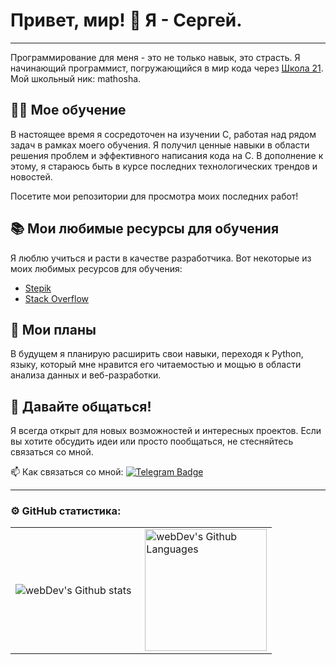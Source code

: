 # Привет, мир! 👋 Я - Сергей.
---
Программирование для меня - это не только навык, это страсть. Я начинающий программист, погружающийся в мир кода через [Школа 21](https://21-school.ru). Мой школьный ник: mathosha.

## 👨‍💻 Мое обучение
В настоящее время я сосредоточен на изучении C, работая над рядом задач в рамках моего обучения. Я получил ценные навыки в области решения проблем и эффективного написания кода на С. В дополнение к этому, я стараюсь быть в курсе последних технологических трендов и новостей.

Посетите мои репозитории для просмотра моих последних работ!

## 📚 Мои любимые ресурсы для обучения
Я люблю учиться и расти в качестве разработчика. Вот некоторые из моих любимых ресурсов для обучения:
- [Stepik](https://welcome.stepik.org/ru)
- [Stack Overflow](https://stackoverflow.com/)

## 🌱 Мои планы
В будущем я планирую расширить свои навыки, переходя к Python, языку, который мне нравится его читаемостью и мощью в области анализа данных и веб-разработки.

## 💬 Давайте общаться!
Я всегда открыт для новых возможностей и интересных проектов. Если вы хотите обсудить идеи или просто пообщаться, не стесняйтесь связаться со мной.

:mailbox: Как связаться со мной: [![Telegram Badge](https://img.shields.io/badge/-fatkheev-blue?style=flat&logo=Telegram&logoColor=white)](https://t.me/fatkheev)

---

### ⚙️ GitHub статистика:

<table>
  <tr>
    <td>
      <img align="left" src="http://github-readme-streak-stats.herokuapp.com?user=fatkheev&theme=dark&background=000000" alt="webDev's Github stats" />
    </td>
    <td>
      <img height="195px" align="right" alt="webDev's Github Languages" src="https://github-readme-stats-sigma-five.vercel.app/api/top-langs/?username=fatkheev&layout=compact&theme=vision-friendly-dark" />
    </td>
  </tr>
</table>

<!-- ### ![Visitor Badge](https://visitor-badge.laobi.icu/badge?page_id=fatkheev) -->
